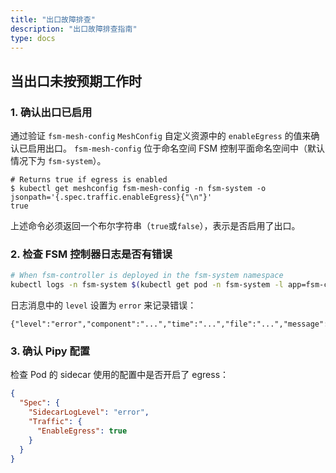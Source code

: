 ```yaml
---
title: "出口故障排查"
description: "出口故障排查指南"
type: docs
---
```


## 当出口未按预期工作时

### 1. 确认出口已启用

通过验证 `fsm-mesh-config` `MeshConfig` 自定义资源中的 `enableEgress` 的值来确认已启用出口。 `fsm-mesh-config` 位于命名空间 FSM 控制平面命名空间中（默认情况下为 `fsm-system`）。

```console
# Returns true if egress is enabled
$ kubectl get meshconfig fsm-mesh-config -n fsm-system -o jsonpath='{.spec.traffic.enableEgress}{"\n"}'
true
```

上述命令必须返回一个布尔字符串（`true`或`false`），表示是否启用了出口。

### 2. 检查 FSM 控制器日志是否有错误

```bash
# When fsm-controller is deployed in the fsm-system namespace
kubectl logs -n fsm-system $(kubectl get pod -n fsm-system -l app=fsm-controller -o jsonpath='{.items[0].metadata.name}')
```

日志消息中的 `level` 设置为 `error` 来记录错误：
```console
{"level":"error","component":"...","time":"...","file":"...","message":"..."}
```

### 3. 确认 Pipy 配置

检查 Pod 的 sidecar 使用的配置中是否开启了 egress：

```json
{
  "Spec": {
    "SidecarLogLevel": "error",
    "Traffic": {
      "EnableEgress": true
    }
  }
}
```